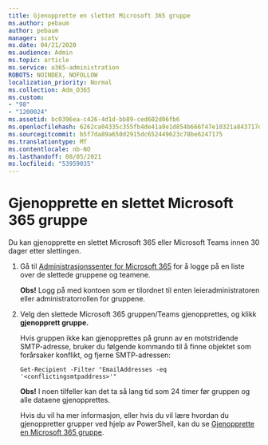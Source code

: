 ```yaml
---
title: Gjenopprette en slettet Microsoft 365 gruppe
ms.author: pebaum
author: pebaum
manager: scotv
ms.date: 04/21/2020
ms.audience: Admin
ms.topic: article
ms.service: o365-administration
ROBOTS: NOINDEX, NOFOLLOW
localization_priority: Normal
ms.collection: Adm_O365
ms.custom:
- "98"
- "1200024"
ms.assetid: bc0396ea-c426-4d1d-bb89-ced602d06fb6
ms.openlocfilehash: 6262ca04335c355fb4de41a9e1d854b666f47e10321a843717d6eb951c46cafd
ms.sourcegitcommit: b5f7da89a650d2915dc652449623c78be6247175
ms.translationtype: MT
ms.contentlocale: nb-NO
ms.lasthandoff: 08/05/2021
ms.locfileid: "53959035"
---
```

# <a name="restore-a-deleted-microsoft-365-group"></a>Gjenopprette en slettet Microsoft 365 gruppe

Du kan gjenopprette en slettet Microsoft 365 eller Microsoft Teams innen 30 dager etter slettingen.

1. Gå til [Administrasjonssenter for Microsoft 365](https://aka.ms/RestoreDeletedGroup) for å logge på en liste over de slettede gruppene og teamene.

    **Obs!** Logg på med kontoen som er tilordnet til enten leieradministratoren eller administratorrollen for gruppene.

1. Velg den slettede Microsoft 365 gruppen/Teams gjenopprettes, og klikk **gjenopprett gruppe.**

    Hvis gruppen ikke kan gjenopprettes på grunn av en motstridende SMTP-adresse, bruker du følgende kommando til å finne objektet som forårsaker konflikt, og fjerne SMTP-adressen:

    `Get-Recipient -Filter "EmailAddresses -eq '<conflictingsmtpaddress>'"`

    **Obs!** I noen tilfeller kan det ta så lang tid som 24 timer før gruppen og alle dataene gjenopprettes.

    Hvis du vil ha mer informasjon, eller hvis du vil lære hvordan du gjenoppretter grupper ved hjelp av PowerShell, kan du se [Gjenopprette en Microsoft 365 gruppe](https://go.microsoft.com/fwlink/?linkid=867802).